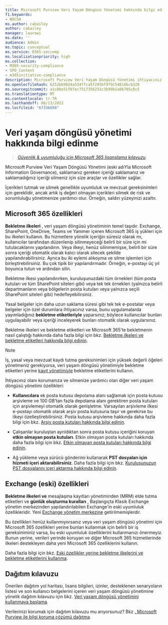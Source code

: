 ```yaml
---
title: Microsoft Purview Veri Yaşam Döngüsü Yönetimi hakkında bilgi edinin
f1.keywords:
- NOCSH
ms.author: cabailey
author: cabailey
manager: laurawi
ms.date: ''
audience: Admin
ms.topic: conceptual
ms.service: O365-seccomp
ms.localizationpriority: high
ms.collection:
- M365-security-compliance
- SPO_Content
- m365initiative-compliance
description: Microsoft Purview Veri Yaşam Döngüsü Yönetimi ihtiyacınız olanı korumanıza ve silmenize nasıl yardımcı olduğunu öğrenin.
ms.openlocfilehash: 6252bb9824a534ffca5f295bf9f9c54816bcb320
ms.sourcegitcommit: a1c86e51f6fec7517356251c3b99b1a86705c8c5
ms.translationtype: MT
ms.contentlocale: tr-TR
ms.lasthandoff: 08/13/2022
ms.locfileid: "67336698"
---
```

# <a name="learn-about-data-lifecycle-management"></a>Veri yaşam döngüsü yönetimi hakkında bilgi edinme

>*[Güvenlik & uyumluluğu için Microsoft 365 lisanslama kılavuzu](/office365/servicedescriptions/microsoft-365-service-descriptions/microsoft-365-tenantlevel-services-licensing-guidance/microsoft-365-security-compliance-licensing-guidance).*

Microsoft Purview Veri Yaşam Döngüsü Yönetimi (eski adıYla Microsoft Information Governance), saklamanız gereken içeriği saklamanız ve saklamadığınız içeriği silmeniz için size araçlar ve özellikler sağlar. 

İçerikleri tutmak ve silmek genellikle uyumluluk ve mevzuat gereksinimleri için gereklidir, ancak artık iş değeri olmayan içerikleri silmek de risk ve sorumluluğu yönetmenize yardımcı olur. Örneğin, saldırı yüzeyinizi azaltır.

## <a name="microsoft-365-features"></a>Microsoft 365 özellikleri

**Bekletme ilkeleri** , veri yaşam döngüsü yönetiminin temel taşıdır. Exchange, SharePoint, OneDrive, Teams ve Yammer içeren Microsoft 365 iş yükleri için bu ilkeleri kullanın. Bu hizmetlere yönelik içeriğin süresiz olarak mı, kullanıcılar tarafından düzenlenip silinmeyeceği belirli bir süre için mi tutulacaklarını yapılandırın. Veya ilkeyi, henüz silinmemişse, belirli bir süre sonra içeriği otomatik olarak kalıcı olarak silecek şekilde yapılandırabilirsiniz. Ayrıca bu iki eylemi alıkoyma ve silme işlemleri için birleştirebilirsiniz. Bu çok tipik bir yapılandırmadır. Örneğin, e-postayı üç yıl boyunca tutun ve ardından silin.

Bekletme ilkesi yapılandırırken, kuruluşunuzdaki tüm örnekleri (tüm posta kutuları ve tüm SharePoint siteleri gibi) veya tek tek örnekleri (yalnızca belirli departmanların veya bölgelerin posta kutuları veya yalnızca seçili SharePoint siteleri gibi) hedefleyebilirsiniz.

Yasal belgeler için daha uzun saklama süresi gibi tek tek e-postalar veya belgeler için özel durumlara ihtiyacınız varsa, bunu uygulamalarda yayımladığınız **bekletme etiketleriyle** yaparsınız; böylece kullanıcılar bunları uygulayabilir veya içeriği inceleyerek bunları otomatik olarak uygularsınız.

Bekletme ilkeleri ve bekletme etiketleri ve Microsoft 365'te bekletmenin nasıl çalıştığı hakkında daha fazla bilgi için bkz. [Bekletme ilkeleri ve bekletme etiketleri hakkında bilgi edinin](retention.md). 

> [!NOTE]
> İş, yasal veya mevzuat kaydı tutma gereksinimleri için yüksek değerli öğeleri yönetmeniz gerekiyorsa, veri yaşam döngüsü yönetimiyle bekletme etiketleri yerine [kayıt yönetimiyle](records-management.md) bekletme etiketlerini kullanın.

İhtiyacınız olanı korumanıza ve silmenize yardımcı olan diğer veri yaşam döngüsü yönetimi özellikleri:

- **Kullanıcılara** ek posta kutusu depolama alanı sağlamak için posta kutusu arşivleme ve 100 GB'tan fazla depolama alanı gerektiren posta kutuları için arşivlemeyi otomatik olarak genişletme. Varsayılan arşivleme ilkesi e-postayı otomatik olarak arşiv posta kutusuna taşır ve gerekirse bu ilkeyi özelleştirebilirsiniz. Posta kutusu arşivleme hakkında daha fazla bilgi için bkz. [Arşiv posta kutuları hakkında bilgi edinin](archive-mailboxes.md).
    
- Çalışanlar kuruluştan ayrıldıktan sonra posta kutusu içeriğini koruyan **etkin olmayan posta kutuları**. Etkin olmayan posta kutuları hakkında daha fazla bilgi için bkz. [Etkin olmayan posta kutuları hakkında bilgi edinin](inactive-mailboxes-in-office-365.md).

- Ağ yükleme veya sürücü gönderimi kullanarak **PST dosyaları için hizmeti içeri aktarabilirsiniz**. Daha fazla bilgi için bkz. [Kuruluşunuzun PST dosyalarını içeri aktarma hakkında bilgi edinin](importing-pst-files-to-office-365.md).

## <a name="exchange-legacy-features"></a>Exchange (eski) özellikleri

**Bekletme ilkeleri ve** mesajlaşma kayıtları yönetiminden (MRM) elde tutma etiketleri ve **günlük oluşturma kuralları** , Başlangıçta Klasik Exchange yönetim merkezinden yapılandırılabilen Exchange'in eski uyumluluk özellikleridir. Yeni [Exchange yönetim merkezine](/exchange/features-in-new-eac) getirilmemişlerdir.

Bu özellikleri henüz kullanmıyorsanız veya veri yaşam döngüsü yönetimi için Microsoft 365 özellikleri yerine bunları kullanmak için belirli bir iş gereksiniminiz varsa, bu eski uyumluluk özelliklerini kullanmanızı önermeyiz. Bunun yerine, verileri yerinde koruyan ve diğer Microsoft 365 hizmetlerinde ilkeleri destekleyen daha yeni Microsoft 365 özelliklerini kullanın.

Daha fazla bilgi için bkz. [Eski özellikler yerine bekletme ilkelerini ve bekletme etiketlerini kullanma](retention.md#use-retention-policies-and-retention-labels-instead-of-older-features).


## <a name="deployment-guidance"></a>Dağıtım kılavuzu

Önerilen dağıtım yol haritası, lisans bilgileri, izinler, desteklenen senaryoların listesi ve son kullanıcı belgelerini içeren veri yaşam döngüsü yönetimine yönelik dağıtım kılavuzu için bkz. [Veri yaşam döngüsü yönetimini kullanmaya başlama](get-started-with-information-governance.md).

Verilerinizi korumak için dağıtım kılavuzu mu arıyorsunuz? Bkz [. Microsoft Purview ile bilgi koruma çözümü dağıtma](information-protection-solution.md).


